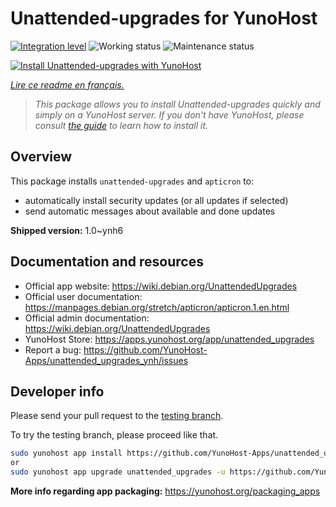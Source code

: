 <!--
N.B.: This README was automatically generated by https://github.com/YunoHost/apps/tree/master/tools/README-generator
It shall NOT be edited by hand.
-->

# Unattended-upgrades for YunoHost

[![Integration level](https://dash.yunohost.org/integration/unattended_upgrades.svg)](https://dash.yunohost.org/appci/app/unattended_upgrades) ![Working status](https://ci-apps.yunohost.org/ci/badges/unattended_upgrades.status.svg) ![Maintenance status](https://ci-apps.yunohost.org/ci/badges/unattended_upgrades.maintain.svg)

[![Install Unattended-upgrades with YunoHost](https://install-app.yunohost.org/install-with-yunohost.svg)](https://install-app.yunohost.org/?app=unattended_upgrades)

*[Lire ce readme en français.](./README_fr.md)*

> *This package allows you to install Unattended-upgrades quickly and simply on a YunoHost server.
If you don't have YunoHost, please consult [the guide](https://yunohost.org/#/install) to learn how to install it.*

## Overview

This package installs `unattended-upgrades` and `apticron` to:

* automatically install security updates (or all updates if selected)
* send automatic messages about available and done updates


**Shipped version:** 1.0~ynh6
## Documentation and resources

* Official app website: <https://wiki.debian.org/UnattendedUpgrades>
* Official user documentation: <https://manpages.debian.org/stretch/apticron/apticron.1.en.html>
* Official admin documentation: <https://wiki.debian.org/UnattendedUpgrades>
* YunoHost Store: <https://apps.yunohost.org/app/unattended_upgrades>
* Report a bug: <https://github.com/YunoHost-Apps/unattended_upgrades_ynh/issues>

## Developer info

Please send your pull request to the [testing branch](https://github.com/YunoHost-Apps/unattended_upgrades_ynh/tree/testing).

To try the testing branch, please proceed like that.

``` bash
sudo yunohost app install https://github.com/YunoHost-Apps/unattended_upgrades_ynh/tree/testing --debug
or
sudo yunohost app upgrade unattended_upgrades -u https://github.com/YunoHost-Apps/unattended_upgrades_ynh/tree/testing --debug
```

**More info regarding app packaging:** <https://yunohost.org/packaging_apps>
